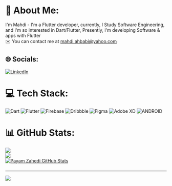 # 💫 About Me:
I'm Mahdi - I'm a Flutter developer, currently, I Study Software Engineering, and I'm so interested in Dart/Flutter, Presently, I'm developing Software & apps with Flutter<br>✉️  You can contact me at mahdi.ahbabi@yahoo.com


## 🌐 Socials:
[![LinkedIn](https://img.shields.io/badge/LinkedIn-%230077B5.svg?logo=linkedin&logoColor=white)](https://linkedin.com/in/mahdi-ahbabi) 

# 💻 Tech Stack:
![Dart](https://img.shields.io/badge/dart-%230175C2.svg?style=for-the-badge&logo=dart&logoColor=white) ![Flutter](https://img.shields.io/badge/Flutter-%2302569B.svg?style=for-the-badge&logo=Flutter&logoColor=white) ![Firebase](https://img.shields.io/badge/firebase-%23039BE5.svg?style=for-the-badge&logo=firebase) ![Dribbble](https://img.shields.io/badge/Dribbble-EA4C89?style=for-the-badge&logo=dribbble&logoColor=white) 	![Figma](https://img.shields.io/badge/figma-%23F24E1E.svg?style=for-the-badge&logo=figma&logoColor=white) ![Adobe XD](https://img.shields.io/badge/Adobe%20XD-470137?style=for-the-badge&logo=Adobe%20XD&logoColor=#FF61F6) ![ANDROID](https://img.shields.io/badge/android-%2320232a.svg?style=for-the-badge&logo=android&logoColor=%a4c639)
# 📊 GitHub Stats:
![](https://github-readme-stats.vercel.app/api?username=mahdiahbabi&theme=swift&hide_border=false&include_all_commits=true&count_private=true)<br/>
![](https://github-readme-streak-stats.herokuapp.com/?user=mahdiahbabi&theme=swift&hide_border=false)<br/>
[![Payam Zahedi GitHub Stats](https://github-readme-stats.vercel.app/api?username=payam-zahedi&show_icons=true&theme=nord)](https://github.com/anuraghazra/github-readme-stats)

###

---
[![](https://visitcount.itsvg.in/api?id=mahdiahbabi&icon=1&color=6)](https://visitcount.itsvg.in)

<!-- Proudly created with GPRM ( https://gprm.itsvg.in ) -->
